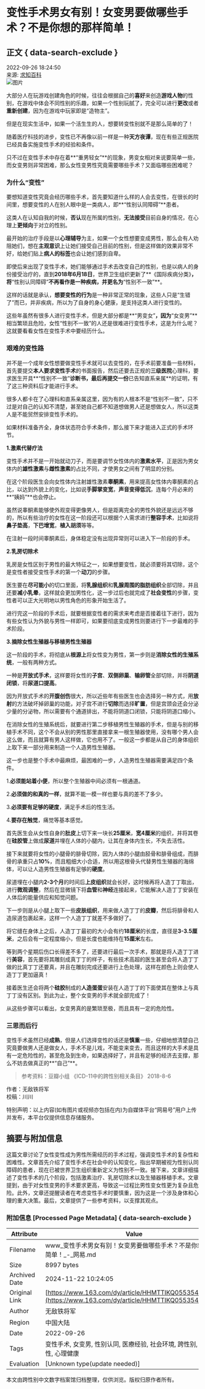 # 变性手术男女有别！女变男要做哪些手术？不是你想的那样简单！

## 正文 { data-search-exclude }


2022-09-26 18:24:50  
来源: [求知百科](https://www.163.com/dy/media/T1650005913682.html)  
![图片](https://static.ws.126.net/163/f2e/dy_media/dy_media/static/images/ipLocation.f6d00eb.svg)

大部分人在玩游戏创建角色的时候，往往会根据自己的**喜好**来创造**游戏人物**的性别，在游戏中体会不同性别的乐趣，如果一个性别玩腻了，完全可以进行**更改**或者**重新创建**，因为在游戏中玩家即是“造物主”。

但是在现实生活中，如果一个活生生的人，想要转变性别就不是那么简单的了！

随着医疗科技的进步，变性已不再像以前一样是一种**天方夜谭**，现在有些正规医院已经具备实施变性手术的经验和条件。

只不过在变性手术中存在着**“重男轻女”**的现象，男变女相对来说要简单一些，而女变男则非常困难，那么女性变男性究竟需要哪些手术？又面临哪些困难呢？

### 为什么“变性”

要想知道变性究竟会经历哪些手术，首先要知道什么样的人会去变性，在很长的时间里，想要变性的人在别人眼中是一类病人，即**“性别认同障碍”**患者。

这类人在认知自我的时候，**否认**现在所属的性别，**无法接受**目前自身的情况，在心理上**更倾向**于对立的性别。

最开始的治疗手段是以**心理辅导**为主，如果一个女性想要变成男性，那么会有人劝阻她们，想在**主观意识**上让她们接受自己目前的性别，但是这样做的效果非常不好，给她们贴上**病人的标签**也会让她们感到自卑。

即使后来出现了变性手术，她们能够通过手术去改变自己的性别，也是以病人的身份接受治疗的，直到**2018年6月18日**，世界卫生组织更新了**《国际疾病分类》**，将**“性别认同障碍”**不再看作是一种疾病，并更名为**“性别不一致”**。

这样的话就是承认，**想要变性的行为**是一种非常正常的现象，这些人只是“生错了”而已，并非疾病，所以为了自身的身心健康，是支持这类人进行变性的。

这些年虽然有很多人进行变性手术，但是大部分都是**“男变女”**，因为**“女变男”**相当繁琐且危险，女性“性别不一致”的人还是很难进行变性手术，这是为什么呢？这就要看看女性在变性手术中要经历什么。

### 艰难的变性路

并不是一个成年女性想要做变性手术就可以去变性的，在手术前要准备一些材料，首先要提交**本人要求变性手术**的书面报告，然后还要去正规的**三级医院**心理科，要求医生开具**“性别不一致”**诊断书，最后再提交一份**已告知直系亲属**的证明，有了这三种资料后才能进行手术。

很多人都卡在了心理科和直系亲属这里，因为有的人根本不是“性别不一致”，只不过是对自己的认知不清楚，甚至她自己都不知道想做男人还是想做女人，所以这类人是不能贸然安排变性手术的。

如果材料准备齐全，身体状态符合手术条件，那么接下来才能进入正式的手术环节。

**1.激素代替疗法**

变性手术并不是一开始就动刀子，而是要调节女性体内的**激素水平**，正是因为男女体内的**雄性激素**与**雌性激素**的占比不同，才使男女之间有了明显的分别。

在这个阶段医生会向女性体内注射雄性激素**睾酮素**，用来提高女性体内睾酮素的占比，以达到外貌上的变化，比如说**手脚掌变宽**，**声音变得低沉**，连每个月必来的**“姨妈”**也会停止。

虽然说睾酮素能够使外观变得更像男人，但是距离完全的男性外貌还是远远不够的，所以有些治疗的女性在这一阶段还可以根据个人需求进行**整容手术**，比如说将**鼻子垫高**，**下巴增宽**，**植入胡须**等等。

在注射一段时间睾酮素后，身体稳定没有出现异常则可以进入下一阶段的手术。

**2.乳房切除术**

乳房是女性区别于男性的最大特征之一，如果想要变性，就必须要将其切除，这个是变性者接受变性手术的第一个**动刀**的步骤。

医生要在**尽可能小**的切口里面，将**乳腺组织**和**乳腺周围的脂肪组织**全部切除，并且还要**减小乳晕**，这样就会更加男性化，这一步过后也就完成了**社会变性**的步骤，变性者可以正大光明地以男性角色的形象开始生活了。

进行完这一阶段的手术后，就要根据变性者的需求来考虑是否接着往下进行，因为有些女性认为外貌与男性一样即可，如果要彻底变成男性则要进行下一步最难的手术阶段。

**3.摘除女性生殖器与移植男性生殖器**

这一阶段的手术，将彻底从**根源上**将女性变为男性，第一步则是**消除女性的生殖系统**，一般有两种方式。

一种是**开放式手术**，这样要将女性的**子宫**、**双侧卵巢**、**输卵管**全部切除，并将**阴道闭锁**，将**尿道口提高**。

因为开放式手术的**开腹创伤**很大，所以近些年有些医生也会选择另一种方式，用**放射**的方法破坏掉卵巢的功能，对子宫不进行**切除**而选择**旷置**，但是宫颈会还会分泌少量的分泌物，所以需要有个通道排出，不能将阴道口闭锁，只能将阴道口缩小。

在消除女性的生殖系统后，就要进行第二步移植男性生殖器的手术，但是与别的移植手术不同，这个不会从别的男性那里直接拿来一根生殖器使用，没有哪个男人会这么做，而且就算有男人这样做，它也用不了。一般这一步都是从自己的身体组织上取下来一部分用来制造一个人造男性生殖器。

这一步也是整个手术中最麻烦，最困难的一步，人造男性生殖器需要满足四个条件。

1.**必须能站着小便**，所以整个生殖器中间必须有一根通道。

2.**必须做的和真的一样**，就算不能一模一样也要与真的差不了多少。

3.**必须要有足够的硬度**，满足手术后的性生活。

4.**要存在触觉**，痛觉等基本感觉。

首先医生会从女性自身的**肚皮**上切下来一块长**25厘米**，**宽4厘米**的组织，并将其卷在**硅胶管**上做成**尿道**并埋在人体的小腿内，让其在身体内生长，不失去活性。

接下来就要将女性的小腿骨的腓骨切除，因为人体的小腿由胫骨和腓骨组成，而腓骨的承重只占**10%**，而且粗细大小合适，所以用这根骨头代替男性生殖器的海绵体，可以让人造男性生殖器有足够的**硬度**。

尿道埋在小腿内**2-3个月**的时间后**上皮组织**就会长好，这时候再将人造丁丁取出，进行**微观调整**，然后在显微镜下将**血管**和**神经**连接起来，它能解决人造丁丁安装在人体后的能量供应和知觉问题。

下一步则是从小腿上取下一些**皮肤组织**，用来做人造丁丁的**皮瓣**，然后将腓骨和人造尿道包裹起来，这样一个人造丁丁就差不多做好了。

将它缝在身体上之后，人造丁丁最初的大小会有约**18厘米**的长度，直径是**3-3.5厘米**，之后会有一定程度缩小，但是长度也能维持在**15厘米**左右。

等到两个星期后伤口长得差不多了，还要进行最后一次手术，那就是将人造丁丁进行**美容**，首先要将其雕刻成真丁丁的样子，有些技术高超的医生甚至会将人造丁丁做的比真丁丁还要真，并且在雕刻完成还要进行上色处理，这样在颜色上则会使人造丁丁更加逼真！

接着医生还会将两个**硅胶**制成的**人造蛋蛋**安装在人造丁丁的下面使其在整体上与真丁丁没有区别。到此为止，整个女变男的手术就全部完成了！

从这些步骤可以看出，女变男真的是繁琐至极，而且具有一定的危险性。

### 三思而后行

变性手术虽然已经**成熟**，但是人们选择变性的话还是**慎重**一些，仔细地想清楚自己究竟要做男人还是做女人，手术不是儿戏，不能变来变去，而且这样的大手术是具有一定危险性的，甚至危及到生命，如果选择好了，并且有足够的经济去支撑，那么不妨去做真正的**“自己”**。

> 参考资料：豆瓣小组 《ICD-11中的跨性别相关条目》 2018-8-6

作者：无敌铁将军  
校稿：川川  

特别声明：以上内容(如有图片或视频亦包括在内)为自媒体平台“网易号”用户上传并发布，本平台仅提供信息存储服务。

## 摘要与附加信息

<!-- tcd_abstract -->
这篇文章讨论了女性变性成为男性所需经历的手术过程，强调变性手术的复杂性和困难性。文章首先介绍了变性手术在社会中的认知变化，指出早期被视为性别认同障碍的患者，现在已被世界卫生组织重新定义为性别不一致。接下来，文章详细描述了变性手术的几个阶段，包括激素治疗、乳房切除术以及生殖器移植手术。文章提到，由于对女性变男的手术要求更高，导致这一过程比男性变女性更为复杂且危险。此外，文章还提醒读者在考虑变性手术时要慎重，因为这是一个涉及身体和心理的重大决策。最后，文章提供了一些参考资料，以支撑其观点。
<!-- tcd_abstract_end -->

### 附加信息 [Processed Page Metadata] { data-search-exclude }

| Attribute       | Value                                  |
|-----------------|----------------------------------------|
| Filename        | www_变性手术男女有别！女变男要做哪些手术？不是你想的那样简单！_-_网易.md                             |
| Size            | 8997 bytes                           |
| Archived Date   | 2024-11-22 10:24:05                             |
| Original Link   | [https://www.163.com/dy/article/HHMTTIKQ0553541P.html](https://www.163.com/dy/article/HHMTTIKQ0553541P.html)                       |
| Author          | 无敌铁将军                               |
| Region          | 中国大陆                               |
| Date            | 2022-09-26                                 |
| Tags            | 变性手术, 女变男, 性别认同, 医療经验, 社会环境, 跨性别, 身体变性, 心理健康                                 |
| Evaluation            | [Unknown type(update needed)]                                 |
<!-- tcd_table_end -->

本文由跨性别中文数字档案馆归档整理，仅供浏览。版权归原作者所有。
